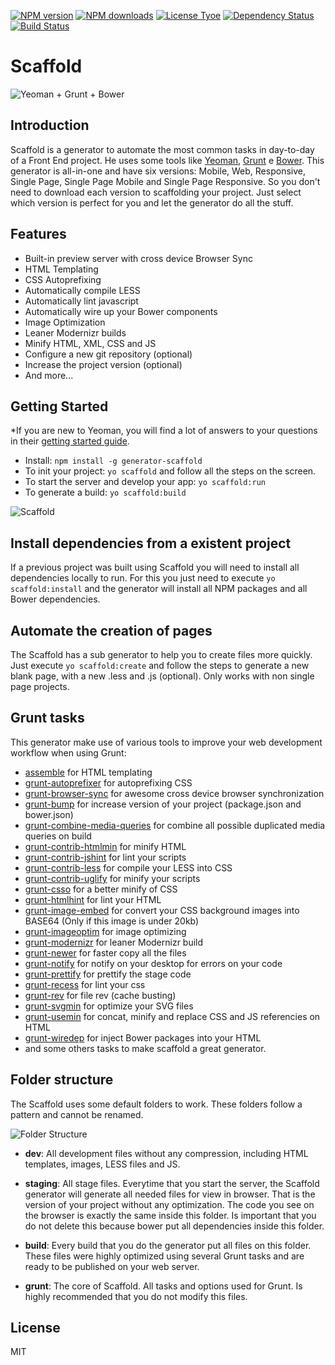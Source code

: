 [![NPM version](http://img.shields.io/npm/v/generator-scaffold.svg?style=flat)](http://npmjs.org/generator-scaffold)
[![NPM downloads](http://img.shields.io/npm/dm/generator-scaffold.svg?style=flat)](http://npmjs.org/generator-scaffold)
[![License Tyoe](http://img.shields.io/npm/l/generator-scaffold.svg?style=flat)](http://npmjs.org/generator-scaffold)
[![Dependency Status](http://img.shields.io/david/marcosmoura/generator-scaffold.svg?style=flat)](https://david-dm.org/marcosmoura/generator-scaffold)
[![Build Status](http://img.shields.io/travis/marcosmoura/generator-scaffold/master.svg?style=flat)](https://travis-ci.org/marcosmoura/generator-scaffold)


# Scaffold

![Yeoman + Grunt + Bower](http://marcosmoura.com/yeoman-grunt-bower.png)


## Introduction

Scaffold is a generator to automate the most common tasks in day-to-day of a Front End project. He uses some tools like [Yeoman](http://yeoman.io/), [Grunt](http://gruntjs.com/) e [Bower](http://bower.io/).
This generator is all-in-one and have six versions: Mobile, Web, Responsive, Single Page, Single Page Mobile and Single Page Responsive. So you don't need to download each version to scaffolding your project. Just select which version is perfect for you and let the generator do all the stuff.


## Features

* Built-in preview server with cross device Browser Sync
* HTML Templating
* CSS Autoprefixing
* Automatically compile LESS
* Automatically lint javascript
* Automatically wire up your Bower components
* Image Optimization
* Leaner Modernizr builds
* Minify HTML, XML, CSS and JS
* Configure a new git repository (optional)
* Increase the project version (optional)
* And more...


## Getting Started

*If you are new to Yeoman, you will find a lot of answers to your questions in their [getting started guide](http://yeoman.io/learning/).

* Install: `npm install -g generator-scaffold`
* To init your project: `yo scaffold` and follow all the steps on the screen.
* To start the server and develop your app: `yo scaffold:run`
* To generate a build: `yo scaffold:build`

![Scaffold](http://marcosmoura.com/scaffold.png)


## Install dependencies from a existent project

If a previous project was built using Scaffold you will need to install all dependencies locally to run. For this you just need to execute `yo scaffold:install` and the generator will install all NPM packages and all Bower dependencies.


## Automate the creation of pages

The Scaffold has a sub generator to help you to create files more quickly.  
Just execute `yo scaffold:create` and follow the steps to generate a new blank page, with a new .less and .js (optional). Only works with non single page projects.


## Grunt tasks

This generator make use of various tools to improve your web development workflow when using Grunt:
* [assemble](https://github.com/assemble/assemble) for HTML templating
* [grunt-autoprefixer](https://github.com/nDmitry/grunt-autoprefixer) for autoprefixing CSS
* [grunt-browser-sync](https://github.com/shakyShane/browser-sync) for awesome cross device browser synchronization
* [grunt-bump](https://github.com/vojtajina/grunt-bump) for increase version of your project (package.json and bower.json)
* [grunt-combine-media-queries](https://github.com/buildingblocks/grunt-combine-media-queries) for combine all possible duplicated media queries on build
* [grunt-contrib-htmlmin](https://github.com/gruntjs/grunt-contrib-htmlmin) for minify HTML
* [grunt-contrib-jshint](https://github.com/gruntjs/grunt-contrib-jshint) for lint your scripts
* [grunt-contrib-less](https://github.com/gruntjs/grunt-contrib-less) for compile your LESS into CSS
* [grunt-contrib-uglify](https://github.com/gruntjs/grunt-contrib-uglify) for minify your scripts
* [grunt-csso](https://github.com/t32k/grunt-csso) for a better minify of CSS
* [grunt-htmlhint](https://github.com/yaniswang/grunt-htmlhint) for lint your HTML
* [grunt-image-embed](https://github.com/ehynds/grunt-image-embed) for convert your CSS background images into BASE64 (Only if this image is under 20kb)
* [grunt-imageoptim](https://github.com/JamieMason/grunt-imageoptim) for image optimizing
* [grunt-modernizr](https://github.com/Modernizr/grunt-modernizr) for leaner Modernizr build
* [grunt-newer](https://github.com/tschaub/grunt-newer) for faster copy all the files
* [grunt-notify](https://github.com/dylang/grunt-notify) for notify on your desktop for errors on your code
* [grunt-prettify](https://github.com/jonschlinkert/grunt-prettify) for prettify the stage code
* [grunt-recess](https://github.com/sindresorhus/grunt-recess) for lint your css
* [grunt-rev](https://github.com/cbas/grunt-rev) for file rev (cache busting)
* [grunt-svgmin](https://github.com/sindresorhus/grunt-svgmin) for optimize your SVG files
* [grunt-usemin](https://github.com/yeoman/grunt-usemin) for concat, minify and replace CSS and JS referencies on HTML
* [grunt-wiredep](https://github.com/stephenplusplus/grunt-wiredep) for inject Bower packages into your HTML
* and some others tasks to make scaffold a great generator.


## Folder structure

The Scaffold uses some default folders to work. These folders follow a pattern and cannot be renamed.

![Folder Structure](https://s3.amazonaws.com/f.cl.ly/items/1N3T2s1D0Q3h3C1E002m/Screen%20Shot%202014-12-08%20at%2020.19.37.png)

* **dev**: All development files without any compression, including HTML templates, images, LESS files and JS.

* **staging**: All stage files. Everytime that you start the server, the Scaffold generator will generate all needed files for view in browser. That is the version of your project without any optimization. The code you see on the browser is exactly the same inside this folder. Is important that you do not delete this because bower put all dependencies inside this folder.

* **build**: Every build that you do the generator put all files on this folder. These files were highly optimized using several Grunt tasks and are ready to be published on your web server.

* **grunt**: The core of Scaffold. All tasks and options used for Grunt. Is highly recommended that you do not modify this files. 

## License

MIT
